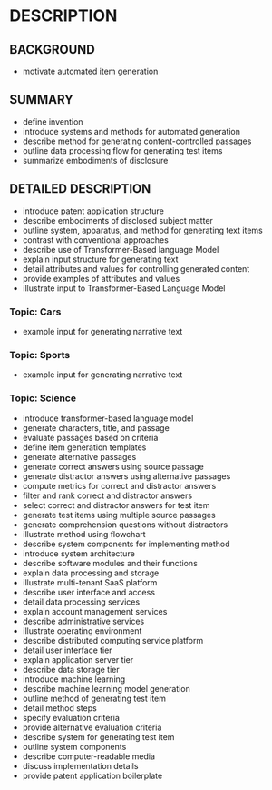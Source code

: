 # DESCRIPTION

## BACKGROUND

- motivate automated item generation

## SUMMARY

- define invention
- introduce systems and methods for automated generation
- describe method for generating content-controlled passages
- outline data processing flow for generating test items
- summarize embodiments of disclosure

## DETAILED DESCRIPTION

- introduce patent application structure
- describe embodiments of disclosed subject matter
- outline system, apparatus, and method for generating text items
- contrast with conventional approaches
- describe use of Transformer-Based language Model
- explain input structure for generating text
- detail attributes and values for controlling generated content
- provide examples of attributes and values
- illustrate input to Transformer-Based Language Model

### Topic: Cars

- example input for generating narrative text

### Topic: Sports

- example input for generating narrative text

### Topic: Science

- introduce transformer-based language model
- generate characters, title, and passage
- evaluate passages based on criteria
- define item generation templates
- generate alternative passages
- generate correct answers using source passage
- generate distractor answers using alternative passages
- compute metrics for correct and distractor answers
- filter and rank correct and distractor answers
- select correct and distractor answers for test item
- generate test items using multiple source passages
- generate comprehension questions without distractors
- illustrate method using flowchart
- describe system components for implementing method
- introduce system architecture
- describe software modules and their functions
- explain data processing and storage
- illustrate multi-tenant SaaS platform
- describe user interface and access
- detail data processing services
- explain account management services
- describe administrative services
- illustrate operating environment
- describe distributed computing service platform
- detail user interface tier
- explain application server tier
- describe data storage tier
- introduce machine learning
- describe machine learning model generation
- outline method of generating test item
- detail method steps
- specify evaluation criteria
- provide alternative evaluation criteria
- describe system for generating test item
- outline system components
- describe computer-readable media
- discuss implementation details
- provide patent application boilerplate

